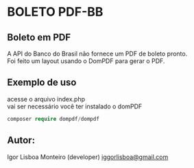 # BOLETO PDF-BB

## Boleto em PDF
A API do Banco do Brasil não fornece um PDF de boleto pronto.<br>
Foi feito um layout usando o DomPDF para gerar o PDF.<br>

## Exemplo de uso
acesse o arquivo index.php<br>
vai ser necessário você ter instalado o domPDF
```php
composer require dompdf/dompdf
```

## Autor:
Igor Lisboa Monteiro (developer) iggorlisboa@gmail.com<br>